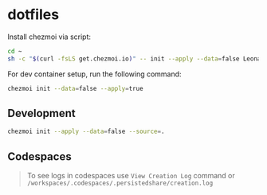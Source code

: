 # dotfiles

Install chezmoi via script:
```bash
cd ~
sh -c "$(curl -fsLS get.chezmoi.io)" -- init --apply --data=false LeonardHd
```

For dev container setup, run the following command:
```bash
chezmoi init --data=false --apply=true
```

## Development

```bash
chezmoi init --apply --data=false --source=.
```

## Codespaces

> To see logs in codespaces use `View Creation Log` command or `/workspaces/.codespaces/.persistedshare/creation.log`